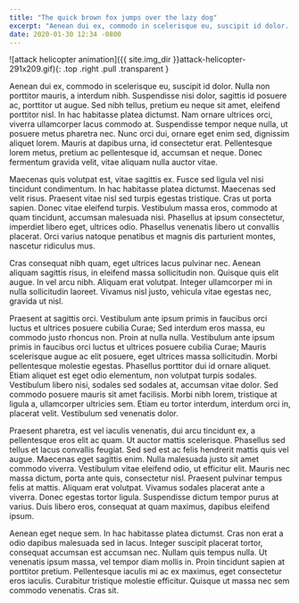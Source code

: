 ```yaml
---
title: "The quick brown fox jumps over the lazy dog"
excerpt: "Aenean dui ex, commodo in scelerisque eu, suscipit id dolor. Nulla non porttitor mauris, a interdum nibh."
date: 2020-01-30 12:34 -0800
---
```


![attack helicopter animation]({{ site.img_dir }}attack-helicopter-291x209.gif){: .top .right .pull .transparent }

Aenean dui ex, commodo in scelerisque eu, suscipit id dolor. Nulla non porttitor mauris, a interdum nibh. Suspendisse nisi dolor, sagittis id posuere ac, porttitor ut augue. Sed nibh tellus, pretium eu neque sit amet, eleifend porttitor nisl. In hac habitasse platea dictumst. Nam ornare ultrices orci, viverra ullamcorper lacus commodo at. Suspendisse tempor neque nulla, ut posuere metus pharetra nec. Nunc orci dui, ornare eget enim sed, dignissim aliquet lorem. Mauris at dapibus urna, id consectetur erat. Pellentesque lorem metus, pretium ac pellentesque id, accumsan et neque. Donec fermentum gravida velit, vitae aliquam nulla auctor vitae.

Maecenas quis volutpat est, vitae sagittis ex. Fusce sed ligula vel nisi tincidunt condimentum. In hac habitasse platea dictumst. Maecenas sed velit risus. Praesent vitae nisl sed turpis egestas tristique. Cras ut porta sapien. Donec vitae eleifend turpis. Vestibulum massa eros, commodo at quam tincidunt, accumsan malesuada nisi. Phasellus at ipsum consectetur, imperdiet libero eget, ultrices odio. Phasellus venenatis libero ut convallis placerat. Orci varius natoque penatibus et magnis dis parturient montes, nascetur ridiculus mus.

Cras consequat nibh quam, eget ultrices lacus pulvinar nec. Aenean aliquam sagittis risus, in eleifend massa sollicitudin non. Quisque quis elit augue. In vel arcu nibh. Aliquam erat volutpat. Integer ullamcorper mi in nulla sollicitudin laoreet. Vivamus nisl justo, vehicula vitae egestas nec, gravida ut nisl.

Praesent at sagittis orci. Vestibulum ante ipsum primis in faucibus orci luctus et ultrices posuere cubilia Curae; Sed interdum eros massa, eu commodo justo rhoncus non. Proin at nulla nulla. Vestibulum ante ipsum primis in faucibus orci luctus et ultrices posuere cubilia Curae; Mauris scelerisque augue ac elit posuere, eget ultrices massa sollicitudin. Morbi pellentesque molestie egestas. Phasellus porttitor dui id ornare aliquet. Etiam aliquet est eget odio elementum, non volutpat turpis sodales. Vestibulum libero nisi, sodales sed sodales at, accumsan vitae dolor. Sed commodo posuere mauris sit amet facilisis. Morbi nibh lorem, tristique at ligula a, ullamcorper ultricies sem. Etiam eu tortor interdum, interdum orci in, placerat velit. Vestibulum sed venenatis dolor.

Praesent pharetra, est vel iaculis venenatis, dui arcu tincidunt ex, a pellentesque eros elit ac quam. Ut auctor mattis scelerisque. Phasellus sed tellus et lacus convallis feugiat. Sed sed est ac felis hendrerit mattis quis vel augue. Maecenas eget sagittis enim. Nulla malesuada justo sit amet commodo viverra. Vestibulum vitae eleifend odio, ut efficitur elit. Mauris nec massa dictum, porta ante quis, consectetur nisl. Praesent pulvinar tempus felis at mattis. Aliquam erat volutpat. Vivamus sodales placerat ante a viverra. Donec egestas tortor ligula. Suspendisse dictum tempor purus at varius. Duis libero eros, consequat at quam maximus, dapibus eleifend ipsum.

Aenean eget neque sem. In hac habitasse platea dictumst. Cras non erat a odio dapibus malesuada sed in lacus. Integer suscipit placerat tortor, consequat accumsan est accumsan nec. Nullam quis tempus nulla. Ut venenatis ipsum massa, vel tempor diam mollis in. Proin tincidunt sapien at porttitor pretium. Pellentesque iaculis mi ac ex maximus, eget consectetur eros iaculis. Curabitur tristique molestie efficitur. Quisque ut massa nec sem commodo venenatis. Cras sit.
